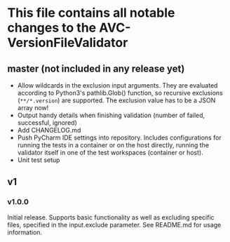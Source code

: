 # This file contains all notable changes to the AVC-VersionFileValidator

## master (not included in any release yet)
* Allow wildcards in the exclusion input arguments. They are evaluated according to Python3's pathlib.Glob() function,
    so recursive exclusions (`**/*.version`) are supported. The exclusion value has to be a JSON array now!
* Output handy details when finishing validation (number of failed, successful, ignored)
* Add CHANGELOG.md
* Push PyCharm IDE settings into repository.
    Includes configurations for running the tests in a container or on the host directly,
    running the validator itself in one of the test workspaces (container or host).
* Unit test setup


## v1
### v1.0.0
Initial release.
Supports basic functionality as well as excluding specific files, specified in the input.exclude parameter.
See README.md for usage information.
